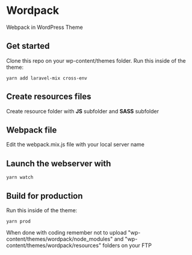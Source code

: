 # Wordpack
Webpack in WordPress Theme

## Get started
Clone this repo on your wp-content/themes folder. Run this inside of the theme:

`yarn add laravel-mix cross-env`

## Create resources files
Create resource folder with **JS** subfolder and **SASS** subfolder

## Webpack file
Edit the webpack.mix.js file with your local server name

## Launch the webserver with

`yarn watch`

## Build for production
Run this inside of the theme:

`yarn prod`

When done with coding remember not to upload "wp-content/themes/wordpack/node_modules" and "wp-content/themes/wordpack/resources" folders on your FTP